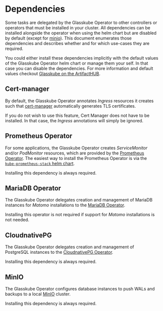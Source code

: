 # Dependencies

Some tasks are delegated by the Glasskube Operator to other controllers or operators that must be installed in your cluster.
All dependencies can be installed alongside the operator when using the helm chart but are disabled by default (except for [minio](#minio)).
This document enumerates those dependencies and describes whether and for which use-cases they are required.

You could either install these dependencies implicitly with the default values of the Glasskube Operator helm chart or manage them your self.
In that case you can disable the dependencies.
For more information and default values checkout [Glasskube on the ArtifactHUB](https://artifacthub.io/packages/helm/glasskube/glasskube-operator).

## Cert-manager

By default, the Glasskube Operator annotates *Ingress* resources it creates such that [cert-manager](https://cert-manager.io/) automatically generates TLS certificates.

If you do not wish to use this feature, Cert Manager does not have to be installed.
In that case, the *Ingress* annotations will simply be ignored.

## Prometheus Operator

For some applications, the Glasskube Operator creates *ServiceMonitor* and/or *PodMonitor* resources, which are provided by the [Prometheus Operator](https://prometheus-operator.dev/).
The easiest way to install the Prometheus Operator is via the [`kube-prometheus-stack` helm chart](https://github.com/prometheus-community/helm-charts/tree/main/charts/kube-prometheus-stack).

Installing this dependency is always required.

## MariaDB Operator

The Glasskube Operator delegates creation and management of MariaDB instances for *Matomo* installations to the [MariaDB Operator](https://github.com/mariadb-operator/mariadb-operator).

Installing this operator is not required if support for *Matomo* installations is not needed.

## CloudnativePG

The Glasskube Operator delegates creation and management of PostgreSQL instances to the [CloudnativePG Operator](https://cloudnative-pg.io/).

Installing this dependency is always required.

## MinIO

The Glasskube Operator configures database instances to push WALs and backups to a local [MinIO](https://min.io/) cluster.

Installing this dependency is always required.

